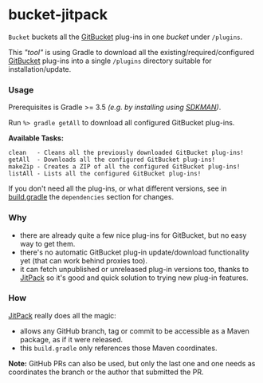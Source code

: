 # bucket-jitpack
```Bucket``` buckets all the [GitBucket](https://github.com/gitbucket/gitbucket) plug-ins in one *bucket* under ```/plugins```.

This *"tool"* is using Gradle to download all the existing/required/configured [GitBucket](https://github.com/gitbucket/gitbucket) plug-ins into a single ```/plugins```
directory suitable for installation/update.

### Usage
Prerequisites is Gradle >= 3.5 *(e.g. by installing using [SDKMAN](http://sdkman.io/))*.

Run ```%> gradle getAll``` to download all configured GitBucket plug-ins.

**Available Tasks:**
```
clean   - Cleans all the previously downloaded GitBucket plug-ins!
getAll  - Downloads all the configured GitBucket plug-ins!
makeZip - Creates a ZIP of all the configured GitBucket plug-ins!
listAll - Lists all the configured GitBucket plug-ins!
```

If you don't need all the plug-ins, or what different versions, see in [build.gradle](build.gradle) the ```dependencies``` section for changes.

### Why
 - there are already quite a few nice plug-ins for GitBucket, but no easy way to get them.
 - there's no automatic GitBucket plug-in update/download functionality yet (that can work behind proxies too).
 - it can fetch unpublished or unreleased plug-in versions too, thanks to [JitPack](https://jitpack.io) so it's
 good and quick solution to trying new plug-in features.

### How
[JitPack](https://jitpack.io) really does all the magic:
 - allows any GitHub branch, tag or commit to be accessible as a Maven package, as if it were released.
 - this ```build.gradle``` only references those Maven coordinates.

**Note:** GitHub PRs can also be used, but only the last one and one needs as coordinates the branch or the author that submitted the PR.
